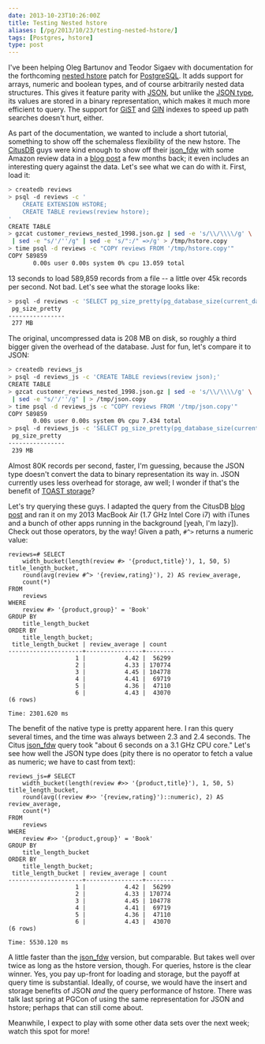 ```yaml
--- 
date: 2013-10-23T10:26:00Z
title: Testing Nested hstore
aliases: [/pg/2013/10/23/testing-nested-hstore/]
tags: [Postgres, hstore]
type: post
---
```


I've been helping Oleg Bartunov and Teodor Sigaev with documentation for the
forthcoming [nested hstore] patch for [PostgreSQL]. It adds support for
arrays, numeric and boolean types, and of course arbitrarily nested data
structures. This gives it feature parity with [JSON], but unlike the
[JSON type], its values are stored in a binary representation, which makes it
much more efficient to query. The support for [GiST] and [GIN] indexes to
speed up path searches doesn't hurt, either.

As part of the documentation, we wanted to include a short tutorial, something
to show off the schemaless flexibility of the new hstore. The [CitusDB] guys
were kind enough to show off their [json_fdw] with some Amazon review data in
a [blog post] a few months back; it even includes an interesting query against
the data. Let's see what we can do with it. First, load it:

``` bash
> createdb reviews
> psql -d reviews -c '
    CREATE EXTENSION HSTORE;
    CREATE TABLE reviews(review hstore);
'
CREATE TABLE
> gzcat customer_reviews_nested_1998.json.gz | sed -e 's/\\/\\\\/g' \
 | sed -e "s/'/''/g" | sed -e 's/":/" =>/g' > /tmp/hstore.copy
> time psql -d reviews -c "COPY reviews FROM '/tmp/hstore.copy'"
COPY 589859
       0.00s user 0.00s system 0% cpu 13.059 total
```

13 seconds to load 589,859 records from a file -- a little over 45k records
per second. Not bad. Let's see what the storage looks like:

``` bash
> psql -d reviews -c 'SELECT pg_size_pretty(pg_database_size(current_database()));'
 pg_size_pretty 
----------------
 277 MB
```

The original, uncompressed data is 208 MB on disk, so roughly a third bigger
given the overhead of the database. Just for fun, let's compare it to JSON:

``` bash
> createdb reviews_js
> psql -d reviews_js -c 'CREATE TABLE reviews(review json);'
CREATE TABLE
> gzcat customer_reviews_nested_1998.json.gz | sed -e 's/\\/\\\\/g' \
 | sed -e "s/'/''/g" | > /tmp/json.copy
> time psql -d reviews_js -c "COPY reviews FROM '/tmp/json.copy'"
COPY 589859
       0.00s user 0.00s system 0% cpu 7.434 total
> psql -d reviews_js -c 'SELECT pg_size_pretty(pg_database_size(current_database()));'
 pg_size_pretty 
----------------
 239 MB
```

Almost 80K records per second, faster, I'm guessing, because the JSON type
doesn't convert the data to binary representation its way in. JSON currently
uses less overhead for storage, aw well; I wonder if that's the benefit of
[TOAST storage]?

Let's try querying these guys. I adapted the query from the CitusDB [blog
post] and ran it on my 2013 MacBook Air (1.7 GHz Intel Core i7) with iTunes
and a bunch of other apps running in the background [yeah, I'm lazy]). Check
out those operators, by the way! Given a path, `#^>` returns a numeric value:

``` postgres
reviews=# SELECT
    width_bucket(length(review #> '{product,title}'), 1, 50, 5) title_length_bucket,
    round(avg(review #^> '{review,rating}'), 2) AS review_average,
    count(*)
FROM
    reviews
WHERE
    review #> '{product,group}' = 'Book'
GROUP BY
    title_length_bucket
ORDER BY
    title_length_bucket;
 title_length_bucket | review_average | count  
---------------------+----------------+--------
                   1 |           4.42 |  56299
                   2 |           4.33 | 170774
                   3 |           4.45 | 104778
                   4 |           4.41 |  69719
                   5 |           4.36 |  47110
                   6 |           4.43 |  43070
(6 rows)

Time: 2301.620 ms
```

The benefit of the native type is pretty apparent here. I ran this query
several times, and the time was always between 2.3 and 2.4 seconds. The Citus
[json_fdw] query took "about 6 seconds on a 3.1 GHz CPU core." Let's see how
well the JSON type does (pity there is no operator to fetch a value as
numeric; we have to cast from text):

``` postgres
reviews_js=# SELECT
    width_bucket(length(review #>> '{product,title}'), 1, 50, 5) title_length_bucket,
    round(avg((review #>> '{review,rating}')::numeric), 2) AS review_average,
    count(*)
FROM
    reviews
WHERE
    review #>> '{product,group}' = 'Book'
GROUP BY
    title_length_bucket
ORDER BY
    title_length_bucket;
 title_length_bucket | review_average | count  
---------------------+----------------+--------
                   1 |           4.42 |  56299
                   2 |           4.33 | 170774
                   3 |           4.45 | 104778
                   4 |           4.41 |  69719
                   5 |           4.36 |  47110
                   6 |           4.43 |  43070
(6 rows)

Time: 5530.120 ms
```

A little faster than the [json_fdw] version, but comparable. But takes well
over twice as long as the hstore version, though. For queries, hstore is the
clear winner. Yes, you pay up-front for loading and storage, but the payoff at
query time is substantial. Ideally, of course, we would have the insert and
storage benefits of JSON *and* the query performance of hstore. There was talk
last spring at PGCon of using the same representation for JSON and hstore;
perhaps that can still come about.

Meanwhile, I expect to play with some other data sets over the next week;
watch this spot for more!

[nested hstore]: http://www.sai.msu.su/~megera/postgres/talks/hstore-pgcon-2013.pdf
[PostgreSQL]: https://www.postgresql.org/
[JSON]: http://json.org/
[JSON type]: https://www.postgresql.org/docs/current/static/datatype-json.html
[GiST]: https://www.postgresql.org/docs/current/static/gist.html
[GIN]: https://www.postgresql.org/docs/current/static/gin.html
[CitusDB]: http://citusdata.com/
[json_fdw]: https://github.com/citusdata/json_fdw
[blog post]: https://www.citusdata.com/blog/2013/05/30/run-sql-on-json-files-without-any-data-loads/
[TOAST storage]: https://www.postgresql.org/docs/current/static/storage-toast.html
